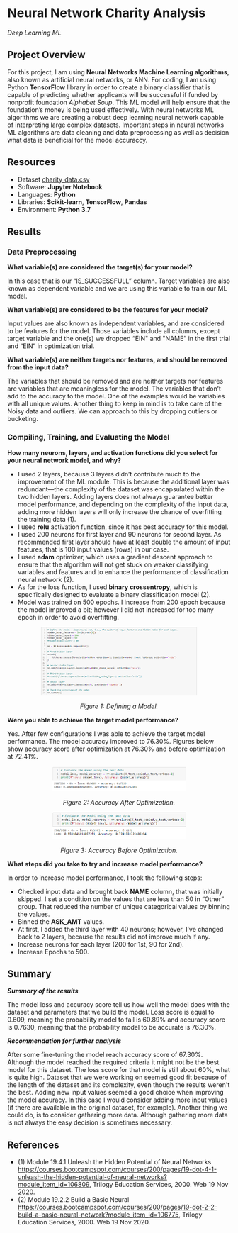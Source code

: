 # Neural Network Charity Analysis
*Deep Learning ML*

## Project Overview
For this project, I am using **Neural Networks Machine Learning algorithms**, also known as artificial neural networks, or ANN. For coding, I am using Python **TensorFlow** library in order to create a binary classifier that is capable of predicting whether applicants will be successful if funded by nonprofit foundation *Alphabet Soup*. This ML model will help ensure that the foundation’s money is being used effectively. With neural networks ML algorithms we are creating a robust deep learning neural network capable of interpreting large complex datasets. Important steps in neural networks ML algorithms are data cleaning and data preprocessing as well as decision what data is beneficial for the model accuraccy.

## Resources
-	Dataset [charity_data.csv](Resources/charity_data.csv)
-	Software: **Jupyter Notebook**
-	Languages: **Python**
-	Libraries: **Scikit-learn**, **TensorFlow**, **Pandas**
-	Environment: **Python 3.7**

## Results 

### Data Preprocessing

**What variable(s) are considered the target(s) for your model?**

In this case that is our “IS_SUCCESSFULL” column. Target variables are also known as dependent variable and we are using this variable to train our ML model.

**What variable(s) are considered to be the features for your model?**

Input values are also known as independent variables, and are considered to be features for the model. Those variables include all columns, except target variable and the one(s) we dropped “EIN" and "NAME” in the first trial and “EIN” in optimization trial.

**What variable(s) are neither targets nor features, and should be removed from the input data?**

The variables that should be removed and are neither targets nor features are variables that are meaningless for the model. The variables that don’t add to the accuracy to the model. One of the examples would be variables with all unique values. Another thing to keep in mind is to take care of the Noisy data and outliers. We can approach to this by dropping outliers or bucketing. 

### Compiling, Training, and Evaluating the Model
**How many neurons, layers, and activation functions did you select for your neural network model, and why?**
- I used 2 layers, because 3 layers didn’t contribute much to the improvement of the ML module. This is because the additional layer was redundant—the complexity of the dataset was encapsulated within the two hidden layers. Adding layers does not always guarantee better model performance, and depending on the complexity of the input data, adding more hidden layers will only increase the chance of overfitting the training data (1).
- I used **relu** activation function, since it has best accuracy for this model.
- I used 200 neurons for first layer and 90 neurons for second layer. As recommended first layer should have at least double the amount of input features, that is 100 input values (rows) in our case.
- I used **adam** optimizer, which uses a gradient descent approach to ensure that the algorithm will not get stuck on weaker classifying variables and features and to enhance the performance of classification neural network (2).
- As for the loss function, I used **binary crossentropy**, which is specifically designed to evaluate a binary classification model (2). 
- Model was trained on 500 epochs. I increase from 200 epoch because the model improved a bit; however I did not increased for too many epoch in order to avoid overfitting. 

<p align="center">
<img src="Graphics/DefiningAModel.PNG" width="70%" height="70%">
</p>

<p align="center">
<i>Figure 1: Defining a Model.</i>
</p>

**Were you able to achieve the target model performance?**

Yes. After few configurations I was able to achieve the target model performance. The model accuracy improved to 76.30%. Figures below show accuracy score after optimization at  76.30% and before optimization at 72.41%.

<p align="center">
<img src="Graphics/AccuracyAfter.PNG" width="60%" height="60%">
</p>

<p align="center">
<i>Figure 2: Accuracy After Optimization.</i>
</p>

<p align="center">
<img src="Graphics/AccuracyBefore.PNG" width="60%" height="60%">
</p>

<p align="center">
<i>Figure 3: Accuracy Before Optimization.</i>
</p>



**What steps did you take to try and increase model performance?**

In order to increase model performance, I took the following steps:

-	Checked input data and brought back **NAME** column, that was initially skipped. I set a condition on the values that are less than 50 in “Other” group. That reduced the number of unique categorical values by binning the values.
-	Binned the **ASK_AMT** values.
-	At first, I added the third layer with 40 neurons; however, I’ve changed back to 2 layers, because the results did not improve much if any. 
-	Increase neurons for each layer (200 for 1st, 90 for 2nd).
-	Increase Epochs to 500.

## Summary

***Summary of the results***

The model loss and accuracy score tell us how well the model does with the dataset and parameters that we build the model. Loss score is equal to 0.609, meaning the probability model to fail is 60.89% and accuracy score is 0.7630, meaning that the probability model to be accurate is 76.30%.

***Recommendation for further analysis***

After some fine-tuning the model reach accuracy score of 67.30%. Although the model reached the required criteria it might not be the best model for this dataset. The loss score for that model is still about 60%, what is quite high. Dataset that we were working on seemed good fit because of the length of the dataset and its complexity, even though the results weren't the best. Adding new input values seemed a good choice when improving the model accuracy. In this case I would consider adding more input values (if there are available in the original dataset, for example). Another thing we could do, is to consider gathering more data. Although gathering more data is not always the easy decision is sometimes necessary. 

## References
-	(1) Module 19.4.1 Unleash the Hidden Potential of Neural Networks https://courses.bootcampspot.com/courses/200/pages/19-dot-4-1-unleash-the-hidden-potential-of-neural-networks?module_item_id=106809, Trilogy Education Services, 2000. Web 19 Nov 2020.
-	(2) Module 19.2.2 Build a Basic Neural https://courses.bootcampspot.com/courses/200/pages/19-dot-2-2-build-a-basic-neural-network?module_item_id=106775, Trilogy Education Services, 2000. Web 19 Nov 2020.


